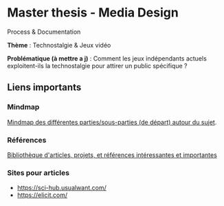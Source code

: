 # Master thesis - Media Design

Process & Documentation

**Thème** : Technostalgie & Jeux vidéo

**Problématique (à mettre a j)** : Comment les jeux indépendants actuels exploitent-ils la technostalgie pour
attirer un public spécifique ?

## Liens importants

### Mindmap

[Mindmap des différentes parties/sous-parties (de départ) autour du sujet](https://miro.com/app/board/uXjVKhYg48E=/?share_link_id=921800458674).

### Références

[Bibliothèque d'articles, projets, et références intéressantes et importantes](https://raindrop.io/oceane-srt77/thesis-media-design-2024-47653655)

### Sites pour articles

- https://sci-hub.usualwant.com/
- https://elicit.com/
